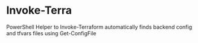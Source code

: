 # Invoke-Terra
PowerShell Helper to Invoke-Terraform automatically finds backend config and tfvars files using Get-ConfigFile
